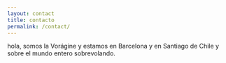 ```yaml
---
layout: contact
title: contacto
permalink: /contact/
---
```

hola, somos la Vorágine y estamos en Barcelona y en Santiago de Chile y sobre el mundo entero sobrevolando.
